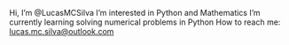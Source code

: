 Hi, I’m @LucasMCSilva
I’m interested in Python and Mathematics
I’m currently learning solving numerical problems in Python
How to reach me: lucas.mc.silva@outlook.com
